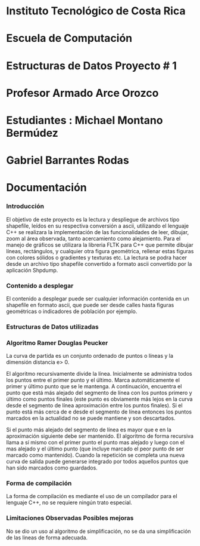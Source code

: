 # Instituto Tecnológico de Costa Rica
 
# Escuela de Computación 

# Estructuras de Datos Proyecto # 1

# Profesor Armado Arce Orozco

# Estudiantes : Michael Montano Bermúdez 
#               Gabriel Barrantes Rodas
# Documentación
### Introducción
   El objetivo de este proyecto es la lectura y despliegue de archivos tipo shapefile, leídos en su respectiva conversión a ascii, utilizando el lenguaje C++ se realizara la implementación de las funcionalidades de leer, dibujar, zoom al área observada, tanto acercamiento como alejamiento.
   Para el manejo de gráficos se utilizara la libreria FLTK para C++ que permite dibujar líneas, rectángulos, y cualquier otra figura geométrica, rellenar estas figuras con colores sólidos o gradientes y texturas etc.
   La lectura se podra hacer desde un archivo tipo shapefile convertido a formato ascii convertido por la aplicación Shpdump.
   
### Contenido a desplegar 
   El contenido a desplegar puede ser cualquier información contenida en un shapefile en formato ascii, que puede ser desde calles hasta figuras geométricas o indicadores de población por ejemplo.
   
### Estructuras de Datos utilizadas
   
### Algoritmo Ramer Douglas Peucker 
   
   La curva de partida es un conjunto ordenado de puntos o líneas y la dimensión distancia e> 0.
   
   El algoritmo recursivamente divide la línea. Inicialmente se administra todos los puntos entre el primer punto y el último. Marca automáticamente el primer y último punto que se le mantenga. A continuación, encuentra el punto que está más alejado del segmento de línea con los puntos primero y último como puntos finales (este punto es obviamente más lejos en la curva desde el segmento de línea aproximación entre los puntos finales). Si el punto está más cerca de e desde el segmento de línea entonces los puntos marcados en la actualidad no se puede mantiene y son descartados.
   
   Si el punto más alejado del segmento de línea es mayor que e en la aproximación siguiente debe ser mantenido. El algoritmo de forma recursiva llama a sí mismo con el primer punto el punto mas alejado y luego con el mas alejado y el último punto (que incluye marcado el peor punto de ser marcado como mantenido).
Cuando la repetición se completa una nueva curva de salida puede generarse integrado por todos aquellos puntos que han sido marcados como guardados.
   
### Forma de compilación 
   La forma de compilación es mediante el uso de un compilador para el lenguaje C++, no se requiere ningún trato especial.
   
### Limitaciones Observadas Posibles mejoras
   No se dio un uso al algoritmo de simplificación, no se da una simplificación de las lineas de forma adecuada.